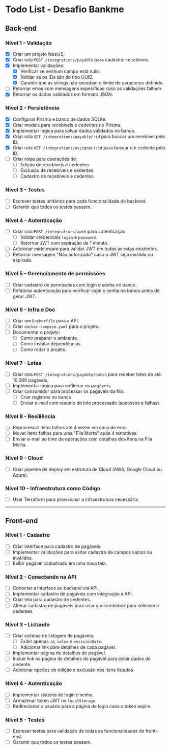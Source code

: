 # Todo List - Desafio Bankme

## Back-end

### Nível 1 - Validação
- [X] Criar um projeto NestJS.
- [X] Criar rota `POST /integrations/payable` para cadastrar recebíveis.
- [X] Implementar validações:
  - [X] Verificar se nenhum campo está nulo.
  - [X] Validar se os IDs são do tipo UUID.
  - [X] Garantir que as strings não excedam o limite de caracteres definido.
- [ ] Retornar erros com mensagens específicas caso as validações falhem.
- [X] Retornar os dados validados em formato JSON.

### Nível 2 - Persistência
- [X] Configurar Prisma e banco de dados SQLite.
- [X] Criar models para recebíveis e cedentes no Prisma.
- [X] Implementar lógica para salvar dados validados no banco.
- [X] Criar rota `GET /integrations/payable/:id` para buscar um recebível pelo ID.
- [X] Criar rota `GET /integrations/assignor/:id` para buscar um cedente pelo ID.
- [ ] Criar rotas para operações de:
  - [ ] Edição de recebíveis e cedentes.
  - [ ] Exclusão de recebíveis e cedentes.
  - [ ] Cadastro de recebíveis e cedentes.

### Nível 3 - Testes
- [ ] Escrever testes unitários para cada funcionalidade do backend.
- [ ] Garantir que todos os testes passem.

### Nível 4 - Autenticação
- [ ] Criar rota `POST /integrations/auth` para autenticação.
  - [ ] Validar credenciais `login` e `password`.
  - [ ] Retornar JWT com expiração de 1 minuto.
- [ ] Adicionar middleware para validar JWT em todas as rotas existentes.
- [ ] Retornar mensagem "Não autorizado" caso o JWT seja inválido ou expirado.

### Nível 5 - Gerenciamento de permissões
- [ ] Criar cadastro de permissões com login e senha no banco.
- [ ] Refatorar autenticação para verificar login e senha no banco antes de gerar JWT.

### Nível 6 - Infra e Doc
- [ ] Criar um `Dockerfile` para a API.
- [ ] Criar `docker-compose.yaml` para o projeto.
- [ ] Documentar o projeto:
  - [ ] Como preparar o ambiente.
  - [ ] Como instalar dependências.
  - [ ] Como rodar o projeto.

### Nível 7 - Lotes
- [ ] Criar rota `POST /integrations/payable/batch` para receber lotes de até 10.000 pagáveis.
- [ ] Implementar lógica para enfileirar os pagáveis.
- [ ] Criar consumidor para processar os pagáveis da fila:
  - [ ] Criar registros no banco.
  - [ ] Enviar e-mail com resumo do lote processado (sucessos e falhas).

### Nível 8 - Resiliência
- [ ] Reprocessar itens falhos até 4 vezes em caso de erro.
- [ ] Mover itens falhos para uma "Fila Morta" após 4 tentativas.
- [ ] Enviar e-mail ao time de operações com detalhes dos itens na Fila Morta.

### Nível 9 - Cloud
- [ ] Criar pipeline de deploy em estrutura de Cloud (AWS, Google Cloud ou Azure).

### Nível 10 - Infraestrutura como Código
- [ ] Usar Terraform para provisionar a infraestrutura necessária.

---

## Front-end

### Nível 1 - Cadastro
- [ ] Criar interface para cadastro de pagáveis.
- [ ] Implementar validações para evitar cadastro de campos vazios ou inválidos.
- [ ] Exibir pagável cadastrado em uma nova tela.

### Nível 2 - Conectando na API
- [ ] Conectar a interface ao backend via API.
- [ ] Implementar cadastro de pagáveis com integração à API.
- [ ] Criar tela para cadastro de cedentes.
- [ ] Alterar cadastro de pagáveis para usar um combobox para selecionar cedentes.

### Nível 3 - Listando
- [ ] Criar sistema de listagem de pagáveis:
  - [ ] Exibir apenas `id`, `value` e `emissionDate`.
  - [ ] Adicionar link para detalhes de cada pagável.
- [ ] Implementar página de detalhes de pagável.
- [ ] Incluir link na página de detalhes do pagável para exibir dados do cedente.
- [ ] Adicionar opções de edição e exclusão nos itens listados.

### Nível 4 - Autenticação
- [ ] Implementar sistema de login e senha.
- [ ] Armazenar token JWT no `localStorage`.
- [ ] Redirecionar o usuário para a página de login caso o token expire.

### Nível 5 - Testes
- [ ] Escrever testes para validação de todas as funcionalidades do front-end.
- [ ] Garantir que todos os testes passem.
